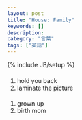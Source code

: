 ```yaml
---
layout: post
title: "House: Family"
keywords: []
description: 
category: "言葉"
tags: ["英語"]
---
```

{% include JB/setup %}


####
1. hold you back
2. laminate the picture


####
1. grown up
2. birth mom
